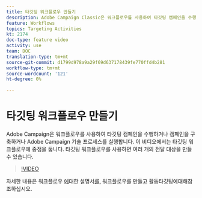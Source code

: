 ```yaml
---
title: 타깃팅 워크플로우 만들기
description: Adobe Campaign Classic은 워크플로우를 사용하여 타깃팅 캠페인을 수행하거나 캠페인을 구축하거나 Adobe Campaign 기술 프로세스를 실행합니다. 이 비디오에서는 타깃팅 워크플로우에 중점을 둡니다. 타깃팅 워크플로우를 사용하면 여러 개의 전달 대상을 만들 수 있습니다.
feature: Workflows
topics: Targeting Activities
kt: 2174
doc-type: feature video
activity: use
team: DOC
translation-type: tm+mt
source-git-commit: d1799d978a9a29f69d637178439fe770ffd4b281
workflow-type: tm+mt
source-wordcount: '121'
ht-degree: 0%

---
```



# 타깃팅 워크플로우 만들기

Adobe Campaign은 워크플로우를 사용하여 타깃팅 캠페인을 수행하거나 캠페인을 구축하거나 Adobe Campaign 기술 프로세스를 실행합니다. 이 비디오에서는 타깃팅 워크플로우에 중점을 둡니다. 타깃팅 워크플로우를 사용하면 여러 개의 전달 대상을 만들 수 있습니다.

>[!VIDEO](https://video.tv.adobe.com/v/25605?quality=12)

자세한 내용은 워크플로우 [에](https://docs.adobe.com/content/help/en/campaign-classic/using/automating-with-workflows/introduction/about-workflows.html)대한 설명서[를](https://helpx.adobe.com/campaign/kt/acc/using/acc-creating-a-workflow-in-a-campaign-video.html)[,](https://docs.adobe.com/content/help/en/campaign-classic/using/automating-with-workflows/targeting-activities/about-targeting-activities.html) 워크플로우를 만들고 활동타깃팅에대해참조하십시오.

